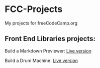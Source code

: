 # FCC-Projects
My projects for freeCodeCamp.org

## Front End Libraries projects:
Build a Markdown Previewer:
[Live version](https://codesandbox.io/s/7yx9lo3ko0)

Build a Drum Machine:
[Live version](https://codesandbox.io/s/8rmw3r8rl)
